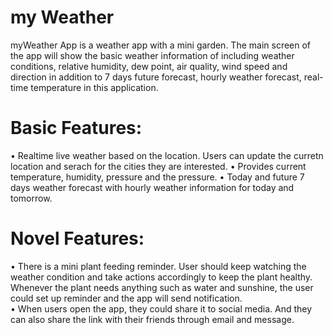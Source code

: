 # my Weather
myWeather App is a weather app with a mini garden. The main screen of the app will show the basic weather information of including weather conditions, relative humidity, dew point, air quality, wind speed and direction in addition to 7 days future forecast, hourly weather forecast, real-time temperature in this application. 

# Basic Features:
•	Realtime live weather based on the location. Users can update the curretn location and serach for the cities they are interested.
•	Provides current temperature, humidity, pressure and the pressure.
•	Today and future 7 days weather forecast with hourly weather information for today and tomorrow.

# Novel Features:
•	There is a mini plant feeding reminder. User should keep watching the weather condition and take actions accordingly to keep the plant healthy. Whenever the plant needs anything such as water and sunshine, the user could set up reminder and the app will send notification.  
•	When users open the app, they could share it to social media. And they can also share the link with their friends through email and message.
